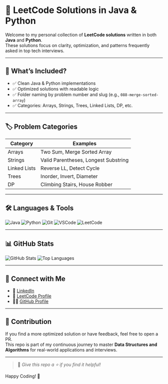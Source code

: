# 🚀 LeetCode Solutions in Java & Python

Welcome to my personal collection of **LeetCode solutions** written in both **Java** and **Python**.  
These solutions focus on clarity, optimization, and patterns frequently asked in top tech interviews.

---

## 🧠 What’s Included?

- ✅ Clean Java & Python implementations
- ✅ Optimized solutions with readable logic
- ✅ Folder naming by problem number and slug (e.g., `088-merge-sorted-array`)
- ✅ Categories: Arrays, Strings, Trees, Linked Lists, DP, etc.

---

## 🏷️ Problem Categories

| Category       | Examples                          |
|----------------|-----------------------------------|
| Arrays         | Two Sum, Merge Sorted Array       |
| Strings        | Valid Parentheses, Longest Substring |
| Linked Lists   | Reverse LL, Detect Cycle          |
| Trees          | Inorder, Invert, Diameter          |
| DP             | Climbing Stairs, House Robber     |

---

## 🛠️ Languages & Tools

![Java](https://img.shields.io/badge/Java-%23ED8B00.svg?style=flat-square&logo=java&logoColor=white)
![Python](https://img.shields.io/badge/Python-3670A0?style=flat-square&logo=python&logoColor=white)
![Git](https://img.shields.io/badge/Git-F05032?style=flat-square&logo=git&logoColor=white)
![VSCode](https://img.shields.io/badge/VS%20Code-007ACC?style=flat-square&logo=visual-studio-code&logoColor=white)
![LeetCode](https://img.shields.io/badge/LeetCode-FFA116?style=flat-square&logo=leetcode&logoColor=black)

---

## 📊 GitHub Stats

![GitHub Stats](https://github-readme-stats.vercel.app/api?username=SreenivasuluReddicherla&show_icons=true&theme=tokyonight)
![Top Languages](https://github-readme-stats.vercel.app/api/top-langs/?username=SreenivasuluReddicherla&layout=compact&theme=tokyonight)

---

## 🔗 Connect with Me

- 💼 [LinkedIn](https://www.linkedin.com/in/sreenivas-reddicherla/)
- 🧠 [LeetCode Profile](https://leetcode.com/u/sreenivasreddicherla/)
- 👨‍💻 [GitHub Profile](https://github.com/SreenivasuluReddicherla)

---

## 🤝 Contribution

If you find a more optimized solution or have feedback, feel free to open a PR.  
This repo is part of my continuous journey to master **Data Structures and Algorithms** for real-world applications and interviews.

---

> 📌 *Give this repo a ⭐ if you find it helpful!*

Happy Coding! 🙌
